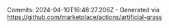 Commits: 2024-04-10T16:48:27.206Z - Generated via https://github.com/marketplace/actions/artificial-grass
<br>
